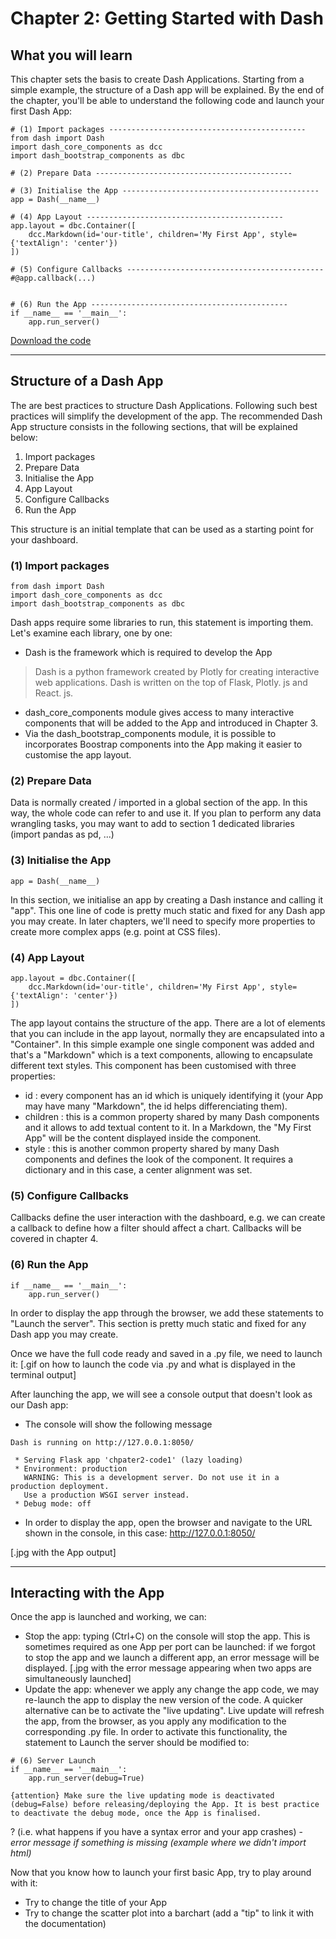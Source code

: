 # Chapter 2: Getting Started with Dash

## What you will learn
This chapter sets the basis to create Dash Applications. Starting from a simple example, the structure of a Dash app will be explained.
By the end of the chapter, you'll be able to understand the following code and launch your first Dash App:

```
# (1) Import packages --------------------------------------------
from dash import Dash
import dash_core_components as dcc
import dash_bootstrap_components as dbc

# (2) Prepare Data --------------------------------------------

# (3) Initialise the App --------------------------------------------
app = Dash(__name__)

# (4) App Layout --------------------------------------------
app.layout = dbc.Container([
    dcc.Markdown(id='our-title', children='My First App', style={'textAlign': 'center'})
])

# (5) Configure Callbacks --------------------------------------------
#@app.callback(...)


# (6) Run the App --------------------------------------------
if __name__ == '__main__':
    app.run_server()
```

[Download the code](www.com)

---

## Structure of a Dash App
The are best practices to structure Dash Applications. Following such best practices will simplify the development of the app. The recommended Dash App structure consists in  the following sections, that will be explained below:
1) Import packages
2) Prepare Data
3) Initialise the App
4) App Layout
5) Configure Callbacks
6) Run the App

This structure is an initial template that can be used as a starting point for your dashboard.

### (1) Import packages
```
from dash import Dash
import dash_core_components as dcc
import dash_bootstrap_components as dbc
```
Dash apps require some libraries to run, this statement is importing them. Let's examine each library, one by one:
- Dash is the framework which is required to develop the App
> Dash is a python framework created by Plotly for creating interactive web applications. Dash is written on the top of Flask, Plotly. js and React. js.
- dash_core_components module gives access to many interactive components that will be added to the App and introduced in Chapter 3.
- Via the dash_bootstrap_components module, it is possible to incorporates Boostrap components into the App making it easier to customise the app layout.

### (2) Prepare Data
Data is normally created / imported in a global section of the app. In this way, the whole code can refer to and use it.
If you plan to perform any data wrangling tasks, you may want to add to section 1 dedicated libraries (import pandas as pd, ...)

### (3) Initialise the App
```
app = Dash(__name__)
```
In this section, we initialise an app by creating a Dash instance and calling it "app".
This one line of code is pretty much static and fixed for any Dash app you may create. In later chapters, we'll need to specify more properties to create more complex apps (e.g. point at CSS files). 

### (4) App Layout
```
app.layout = dbc.Container([
    dcc.Markdown(id='our-title', children='My First App', style={'textAlign': 'center'})
])
```
The app layout contains the structure of the app.
There are a lot of elements that you can include in the app layout, normally they are encapsulated into a "Container".
In this simple example one single component was added and that's a "Markdown" which is a text components, allowing to encapsulate different text styles.
This component has been customised with three properties:
- id : every component has an id which is uniquely identifying it (your App may have many "Markdown", the id helps differenciating them).
- children : this is a common property shared by many Dash components and it allows to add textual content to it. In a Markdown, the "My First App" will be the content displayed inside the component.
- style : this is another common property shared by many Dash components and defines the look of the component. It requires a dictionary and in this case, a center alignment was set.

### (5) Configure Callbacks
Callbacks define the user interaction with the dashboard, e.g. we can create a callback to define how a filter should affect a chart.
Callbacks will be covered in chapter 4.

### (6) Run the App
```
if __name__ == '__main__':
    app.run_server()
```
In order to display the app through the browser, we add these statements to "Launch the server". This section is pretty much static and fixed for any Dash app you may create.

Once we have the full code ready and saved in a .py file, we need to launch it:
[.gif on how to launch the code via .py and what is displayed in the terminal output]

After launching the app, we will see a console output that doesn't look as our Dash app:
- The console will show the following message
```
Dash is running on http://127.0.0.1:8050/

 * Serving Flask app 'chpater2-code1' (lazy loading)
 * Environment: production
   WARNING: This is a development server. Do not use it in a production deployment.
   Use a production WSGI server instead.
 * Debug mode: off
```
- In order to display the app, open the browser and navigate to the URL shown in the console, in this case: http://127.0.0.1:8050/

[.jpg with the App output]

---

## Interacting with the App
Once the app is launched and working, we can:
  - Stop the app: typing (Ctrl+C) on the console will stop the app. This is sometimes required as one App per port can be launched: if we forgot to stop the app and we launch a different app, an error message will be displayed.
[.jpg with the error message appearing when two apps are simultaneously launched]
  - Update the app: whenever we apply any change the app code, we may re-launch the app to display the new version of the code. A quicker alternative can be to activate the "live updating". Live update will refresh the app, from the browser, as you apply any modification to the corresponding .py file. In order to activate this functionality, the statement to Launch the server should be modified to:
```
# (6) Server Launch
if __name__ == '__main__':
    app.run_server(debug=True)
```
```{attention} Make sure the live updating mode is deactivated (debug=False) before releasing/deploying the App. It is best practice to deactivate the debug mode, once the App is finalised. ```

? (i.e. what happens if you have a syntax error and your app crashes)  - _error message if something is missing (example where we didn't import html)_


Now that you know how to launch your first basic App, try to play around with it:
- Try to change the title of your App
- Try to change the scatter plot into a barchart (add a "tip" to link it with the documentation)
